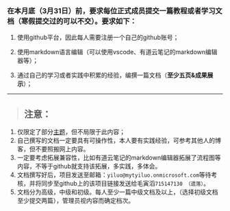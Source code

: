 ### 在本月底（3月31日）前，要求每位正式成员提交一篇教程或者学习文档（寒假提交过的可以不交）。要求如下：
1. 使用github平台，因此每人需要注册一个自己的github账号；

2. 使用markdown语言编辑（可以使用vscode、有道云笔记的markdown编辑器等）；

3. 通过自己的学习或者实践中积累的经验，编撰一篇文档（**至少五页&成果展示**）；

------------



> ## 注意：
1. 仅限定了部分[主题](https://403692201.github.io/pf_document/document "主题")，但不局限于此内容；
2. 自己撰写的文档一定要具有可操作性，本人要有实践经验，可参考其他人的博客，但不要照搬网上内容。
3. 一定要考虑拓展兼容性，比如有道云笔记的markdown编辑器拓展了流程图等内容，不等于github就支持该拓展，多实践，多体会。
4. 文档撰写好后，项目发送至邮箱：`yiluo@mytyiluo.onmicrosoft.com`等待考核，并将同步至github上的该项目链接发送给毛寅滔`715147130 （遗落）`。
5. 文档分为高级，中级和初级。每人至少一篇中级文档及以上，（选择初级文档至少提交两篇），管理员视内容而确定档次。







